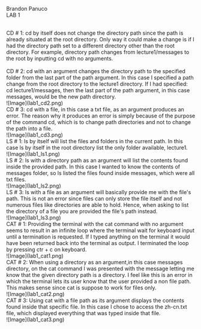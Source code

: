 Brandon Panuco <br>
LAB 1

<br>
CD # 1: 
cd by itself does not change the directory path since the path is already situated at the root directory. Only way it could make a change is if I had the directory path set to a different directory other than the root directory. For example, directory path changes from lecture1/messages to the root by inputting cd with no arguments.<br>
<![Image](lab1_cd1.png)>

<br>
CD # 2:
cd with an argument changes the directory path to the specified folder from the last part of the path argument. In this case I specified a path change from the root directory to the lecture1 directory. If I had specified: cd lecture1/messages, then the last part of the path argument, in this case messages, would be the new path directory.<br>
![Image](lab1_cd2.png)

<br>
CD # 3:
cd with a file, in this case a txt file, as an argument produces an error. The reason why it produces an error is simply because of the purpose of the command cd, which is to change path directories and not to change the path into a file.<br>
![Image](lab1_cd3.png)

<br>
LS # 1:
ls by itself will list the files and folders in the current path. In this case ls by itself in the root directory list the only folder available, lecture1.<br>
![Image](lab1_ls1.png)

<br>
LS # 2:
ls with a directory path as an argument will list the contents found inside the provided path. In this case I wanted to know the contents of messages folder, so ls listed the files found inside messages, which were all txt files. <br>
![Image](lab1_ls2.png)

<br>
LS # 3:
ls with a file as an argument will basically provide me with the file's path. This is not an error since files can only store the file itself and not numerous files like directories are able to hold. Hence, when asking to list the directory of a file you are provided the file's path instead.<br>
![Image](lab1_ls3.png)

<br>
CAT # 1:
Providing the terminal with the cat command with no argument seems to result in an infinite loop where the terminal wait for keyboard input until a termination is requested. If I typed anything on the terminal it would have been returned back into the terminal as output. I terminated the loop by pressing ctr + c on keyboard.<br>
![Image](lab1_cat1.png)

<br>
CAT # 2:
When using a directory as an argument,in this case messages directory, on the cat command I was presented with the message letting me know that the given directory path is a directory. I feel like this is an error in which the terminal lets its user know that the user provided a non file path. This makes sense since cat is suppose to work for files only. <br>
![Image](lab1_cat2.png)

<br>
CAT # 3:
Using cat with a file path as its argument displays the contents found inside that specific file. In this case I chose to access the zh-cn.txt file, which displayed everything that was typed inside that file. <br>
![Image](lab1_cat3.png)
<br>
